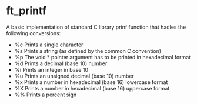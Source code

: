 # ft_printf

A basic implementation of standard C library prinf function that hadles the following conversions:

- %c Prints a single character
- %s Prints a string (as defined by the common C convention)
- %p The void * pointer argument has to be printed in hexadecimal format
- %d Prints a decimal (base 10) number
- %i Prints an integer in base 10
- %u Prints an unsigned decimal (base 10) number
- %x Prints a number in hexadecimal (base 16) lowercase format
- %X Prints a number in hexadecimal (base 16) uppercase format
- %% Prints a percent sign

